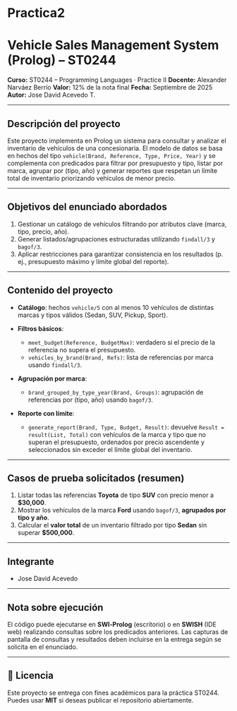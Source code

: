 # Practica2
# Vehicle Sales Management System (Prolog) – ST0244

**Curso:** ST0244 – Programming Languages · Practice II 
**Docente:** Alexander Narváez Berrío
**Valor:** 12% de la nota final
**Fecha:** Septiembre de 2025
**Autor:** Jose David Acevedo T.

---

## Descripción del proyecto

Este proyecto implementa en Prolog un sistema para consultar y analizar el inventario de vehículos de una concesionaria. El modelo de datos se basa en hechos del tipo `vehicle(Brand, Reference, Type, Price, Year)` y se complementa con predicados para filtrar por presupuesto y tipo, listar por marca, agrupar por (tipo, año) y generar reportes que respetan un límite total de inventario priorizando vehículos de menor precio.

---

## Objetivos del enunciado abordados

1. Gestionar un catálogo de vehículos filtrando por atributos clave (marca, tipo, precio, año).
2. Generar listados/agrupaciones estructuradas utilizando `findall/3` y `bagof/3`.
3. Aplicar restricciones para garantizar consistencia en los resultados (p. ej., presupuesto máximo y límite global del reporte).

---

## Contenido del proyecto

* **Catálogo**: hechos `vehicle/5` con al menos 10 vehículos de distintas marcas y tipos válidos (Sedan, SUV, Pickup, Sport).
* **Filtros básicos**:

  * `meet_budget(Reference, BudgetMax)`: verdadero si el precio de la referencia no supera el presupuesto.
  * `vehicles_by_brand(Brand, Refs)`: lista de referencias por marca usando `findall/3`.
* **Agrupación por marca**:

  * `brand_grouped_by_type_year(Brand, Groups)`: agrupación de referencias por (tipo, año) usando `bagof/3`.
* **Reporte con límite**:

  * `generate_report(Brand, Type, Budget, Result)`: devuelve `Result = result(List, Total)` con vehículos de la marca y tipo que no superan el presupuesto, ordenados por precio ascendente y seleccionados sin exceder el límite global del inventario.

---

## Casos de prueba solicitados (resumen)

1. Listar todas las referencias **Toyota** de tipo **SUV** con precio menor a **$30,000**.
2. Mostrar los vehículos de la marca **Ford** usando `bagof/3`, **agrupados por tipo y año**.
3. Calcular el **valor total** de un inventario filtrado por tipo **Sedan** sin superar **$500,000**.

---

## Integrante

* Jose David Acevedo

---

## Nota sobre ejecución

El código puede ejecutarse en **SWI‑Prolog** (escritorio) o en **SWISH** (IDE web) realizando consultas sobre los predicados anteriores. Las capturas de pantalla de consultas y resultados deben incluirse en la entrega según se solicita en el enunciado.

---

## 📄 Licencia

Este proyecto se entrega con fines académicos para la práctica ST0244. Puedes usar **MIT** si deseas publicar el repositorio abiertamente.
